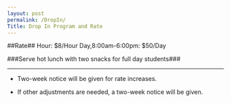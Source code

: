 ```yaml
---
layout: post
permalink: /DropIn/
Title: Drop In Program and Rate
---
```




##Rate##
     Hour:              $8/Hour
     Day,8:00am-6:00pm: $50/Day 


###Serve hot lunch with two snacks for full day students###



----------


- Two-week notice will be given for rate increases.

- If other adjustments are needed, a two-week notice will be given.   
